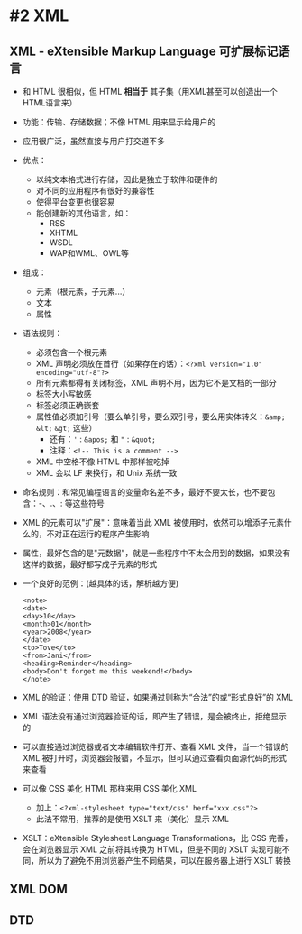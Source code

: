 # #2 XML

## XML - eXtensible Markup Language 可扩展标记语言

- 和 HTML 很相似，但 HTML **相当于** 其子集（用XML甚至可以创造出一个HTML语言来）

- 功能：传输、存储数据；不像 HTML 用来显示给用户的

- 应用很广泛，虽然直接与用户打交道不多

- 优点：

    - 以纯文本格式进行存储，因此是独立于软件和硬件的
    - 对不同的应用程序有很好的兼容性
    - 使得平台变更也很容易
    - 能创建新的其他语言，如：
        - RSS
        - XHTML
        - WSDL
        - WAP和WML、OWL等

- 组成：

    - 元素（根元素，子元素...）
    - 文本
    - 属性

- 语法规则：

    - 必须包含一个根元素
    - XML 声明必须放在首行（如果存在的话）：`<?xml version="1.0" encoding="utf-8"?>`
    - 所有元素都得有关闭标签，XML 声明不用，因为它不是文档的一部分
    - 标签大小写敏感
    - 标签必须正确嵌套
    - 属性值必须加引号（要么单引号，要么双引号，要么用实体转义：`&amp;`  `&lt;`  `&gt;`  这些）
        - 还有：`'` : `&apos;`  和 `"` : `&quot;` 
        - 注释：`<!-- This is a comment -->`
    - XML 中空格不像 HTML 中那样被吃掉
    - XML 会以 LF 来换行，和 Unix 系统一致

- 命名规则：和常见编程语言的变量命名差不多，最好不要太长，也不要包含：-、.、: 等这些符号

- XML 的元素可以"扩展"：意味着当此 XML 被使用时，依然可以增添子元素什么的，不对正在运行的程序产生影响

- 属性，最好包含的是"元数据"，就是一些程序中不太会用到的数据，如果没有这样的数据，最好都写成子元素的形式

- 一个良好的范例：(越具体的话，解析越方便)

    ```
    <note>
    <date>
    <day>10</day>
    <month>01</month>
    <year>2008</year>
    </date>
    <to>Tove</to>
    <from>Jani</from>
    <heading>Reminder</heading>
    <body>Don't forget me this weekend!</body>
    </note>
    ```

- XML 的验证：使用 DTD 验证，如果通过则称为“合法”的或“形式良好”的 XML

- XML 语法没有通过浏览器验证的话，即产生了错误，是会被终止，拒绝显示的

- 可以直接通过浏览器或者文本编辑软件打开、查看 XML 文件，当一个错误的 XML 被打开时，浏览器会报错，不显示，但可以通过查看页面源代码的形式来查看

- 可以像 CSS 美化 HTML 那样来用 CSS 美化 XML

    - 加上：`<?xml-stylesheet type="text/css" herf="xxx.css"?>`
    - 此法不常用，推荐的是使用 XSLT 来（美化）显示 XML

- XSLT：eXtensible Stylesheet Language Transformations，比 CSS 完善，会在浏览器显示 XML 之前将其转换为 HTML，但是不同的 XSLT 实现可能不同，所以为了避免不用浏览器产生不同结果，可以在服务器上进行 XSLT 转换





## XML DOM









## DTD


